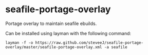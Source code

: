 seafile-portage-overlay
=======================

Portage overlay to maintain seafile ebuilds.

Can be installed using layman with the following command:

```layman -f -o https://raw.github.com/steveeJ/seafile-portage-overlay/master/seafile-portage-overlay.xml -a seafile```

